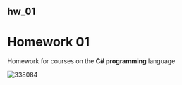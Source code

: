 ## hw_01
# Homework 01

Homework for courses on the **C# programming** language

![338084](https://github.com/marz1010111/hw_01/assets/118899868/e653bf66-d1c0-472a-ae94-245f218cd7c9)
